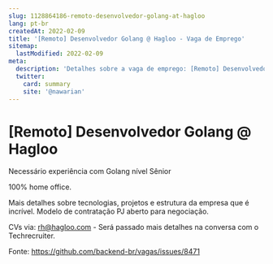 ```yaml
---
slug: 1128864186-remoto-desenvolvedor-golang-at-hagloo
lang: pt-br
createdAt: 2022-02-09
title: '[Remoto] Desenvolvedor Golang @ Hagloo - Vaga de Emprego'
sitemap:
  lastModified: 2022-02-09
meta:
  description: 'Detalhes sobre a vaga de emprego: [Remoto] Desenvolvedor Golang @ Hagloo'
  twitter:
    card: summary
    site: '@nawarian'
---
```


# [Remoto] Desenvolvedor Golang @ Hagloo

Necessário experiência com Golang nível Sênior

100% home office. 

Mais detalhes sobre tecnologias, projetos e estrutura da empresa que é incrível.
Modelo de contratação PJ aberto para negociação.

CVs via: rh@hagloo.com - Será passado mais detalhes na conversa com o Techrecruiter. 




Fonte: https://github.com/backend-br/vagas/issues/8471
